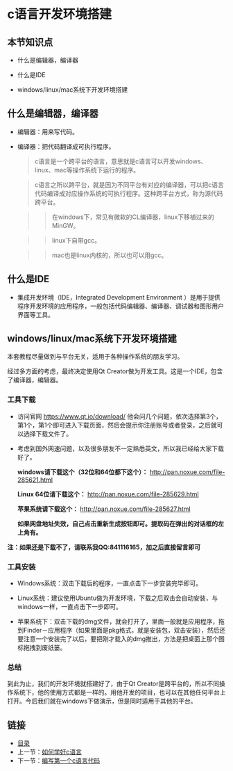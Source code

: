 # c语言开发环境搭建

## 本节知识点

* 什么是编辑器，编译器

* 什么是IDE

* windows/linux/mac系统下开发环境搭建


## 什么是编辑器，编译器

* 编辑器：用来写代码。

* 编译器：把代码翻译成可执行程序。

    > c语言是一个跨平台的语言，意思就是c语言可以开发windows、linux、mac等操作系统下运行的程序。
    
    > c语言之所以跨平台，就是因为不同平台有对应的编译器，可以把c语言代码编译成对应操作系统的可执行程序。这种跨平台方式，称为源代码跨平台。
    
    >> 在windows下，常见有微软的CL编译器，linux下移植过来的MinGW。
    
    >> linux下自带gcc。
    
    >> mac也是linux内核的，所以也可以用gcc。

## 什么是IDE

* 集成开发环境（IDE，Integrated Development Environment ）是用于提供程序开发环境的应用程序，一般包括代码编辑器、编译器、调试器和图形用户界面等工具。


## windows/linux/mac系统下开发环境搭建

本套教程尽量做到与平台无关，适用于各种操作系统的朋友学习。

经过多方面的考虑，最终决定使用Qt Creator做为开发工具。这是一个IDE，包含了编译器，编辑器。

### 工具下载

* 访问官网 https://www.qt.io/download/
他会问几个问题，依次选择第3个，第1个，第1个即可进入下载页面，然后会提示你注册账号或者登录，之后就可以选择下载文件了。

* 考虑到国外网速问题，以及很多朋友不一定熟悉英文，所以我已经给大家下载好了。

    **windows请下载这个（32位和64位都下这个）：** http://pan.noxue.com/file-285621.html
    
    **Linux 64位请下载这个：** http://pan.noxue.com/file-285629.html
    
    **苹果系统请下载这个：** http://pan.noxue.com/file-285627.html

    **如果网盘地址失效，自己点击重新生成按钮即可。提取码在弹出的对话框的左上角有。**

**注：如果还是下载不了，请联系我QQ:841116165，加之后直接留言即可**

### 工具安装

* Windows系统：双击下载后的程序，一直点击下一步安装完毕即可。

* Linux系统：建议使用Ubuntu做为开发环境，下载之后双击会自动安装，与windows一样，一直点击下一步即可。

* 苹果系统下：双击下载的dmg文件，就会打开了，里面一般就是应用程序，拖到Finder－应用程序（如果里面是pkg格式，就是安装包，双击安装），然后还要注意一个安装完了以后，要把刚才载入的dmg推出，方法是把桌面上那个图标拖拽到废纸篓。

### 总结

到此为止，我们的开发环境就搭建好了，由于Qt Creator是跨平台的，所以不同操作系统下，他的使用方式都是一样的。用他开发的项目，也可以在其他任何平台上打开。今后我们就在windows下做演示，但是同时适用于其他的平台。

## 链接

- [目录](summary.md)
- 上一节：[如何学好c语言](01.2.md)
- 下一节：[编写第一个c语言代码](02.2.md)
